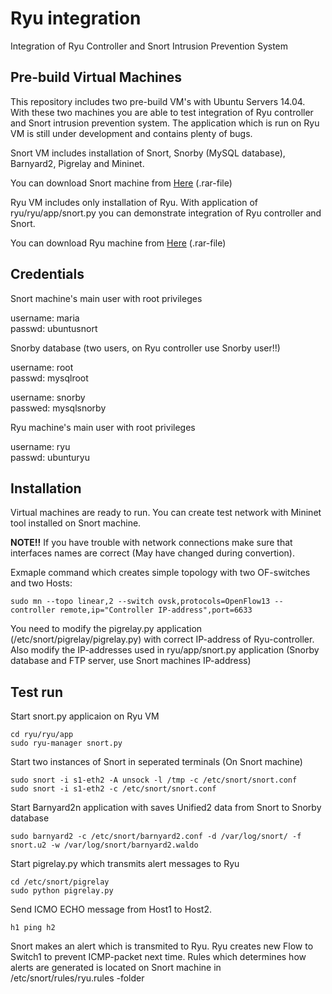 # Ryu integration
Integration of Ryu Controller and Snort Intrusion Prevention System

## Pre-build Virtual Machines

This repository includes two pre-build VM's with Ubuntu Servers 14.04. With these two machines you are able to test integration of Ryu controller and Snort intrusion prevention system. The application which is run on Ryu VM is still under development and contains plenty of bugs.

Snort VM includes installation of Snort, Snorby (MySQL database), Barnyard2, Pigrelay and Mininet.

You can download Snort machine from [Here](https://www.idrive.com/idrive/sh/sh?k=k1l4u8h9u1) (.rar-file)

Ryu VM includes only installation of Ryu. With application of ryu/ryu/app/snort.py you can demonstrate integration of Ryu controller and Snort.

You can download Ryu machine from [Here](https://www.idrive.com/idrive/sh/sh?k=n8q9v4n7v9) (.rar-file)

## Credentials

Snort machine's main user with root privileges

username: maria  
passwd: ubuntusnort


Snorby database (two users, on Ryu controller use Snorby user!!)

username: root  
passwd: mysqlroot


username: snorby  
passwed: mysqlsnorby

Ryu machine's main user with root privileges

username: ryu  
passwd: ubunturyu


## Installation

Virtual machines are ready to run. You can create test network with Mininet tool installed on Snort machine. 

**NOTE!!** 
If you have trouble with network connections make sure that interfaces names are correct (May have changed during convertion).

Exmaple command which creates simple topology with two OF-switches and two Hosts:

```
sudo mn --topo linear,2 --switch ovsk,protocols=OpenFlow13 --controller remote,ip="Controller IP-address",port=6633
```

You need to modify the pigrelay.py application (/etc/snort/pigrelay/pigrelay.py) with correct IP-address of Ryu-controller. Also modify the IP-addresses used in ryu/app/snort.py application (Snorby database and FTP server, use Snort machines IP-address)

## Test run

Start snort.py applicaion on Ryu VM

```
cd ryu/ryu/app
sudo ryu-manager snort.py
```
Start two instances of Snort in seperated terminals (On Snort machine)

```
sudo snort -i s1-eth2 -A unsock -l /tmp -c /etc/snort/snort.conf
sudo snort -i s1-eth2 -c /etc/snort/snort.conf
```
Start Barnyard2n application with saves Unified2 data from Snort to Snorby database

```
sudo barnyard2 -c /etc/snort/barnyard2.conf -d /var/log/snort/ -f snort.u2 -w /var/log/snort/barnyard2.waldo
```

Start pigrelay.py which transmits alert messages to Ryu

```
cd /etc/snort/pigrelay
sudo python pigrelay.py
```

Send ICMO ECHO message from Host1 to Host2. 

```
h1 ping h2
```
Snort makes an alert which is transmited to Ryu. Ryu creates new Flow to Switch1 to prevent ICMP-packet next time. Rules which determines how alerts are generated is located on Snort machine in /etc/snort/rules/ryu.rules -folder
